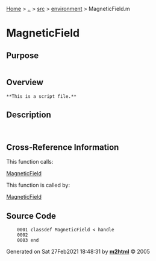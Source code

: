 [Home](../../../../index.md) \> [..](#) \> [src](../../../../documentation.md) \>
[environment](index.md) \> MagneticField.m



# MagneticField

## Purpose 

``` 
```

## Overview 

``` 
**This is a script file.**
```

## Description 

```
 

```

## Cross-Reference Information 

This function calls:

   [MagneticField](MagneticField.md)

This function is called by:

   [MagneticField](MagneticField.md)

## Source Code 

```
    0001 classdef MagneticField < handle
    0002     
    0003 end
```



Generated on Sat 27Feb2021 18:48:31 by
**[m2html](http://www.artefact.tk/software/matlab/m2html/ "Matlab Documentation in HTML")**
© 2005